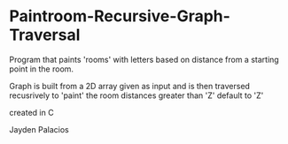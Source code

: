 # Paintroom-Recursive-Graph-Traversal
Program that paints 'rooms' with letters based on distance from a starting point in the room.

Graph is built from a 2D array given as input and is then traversed recusrively to 'paint' the room
distances greater than 'Z' default to 'Z'

created in C

Jayden Palacios
